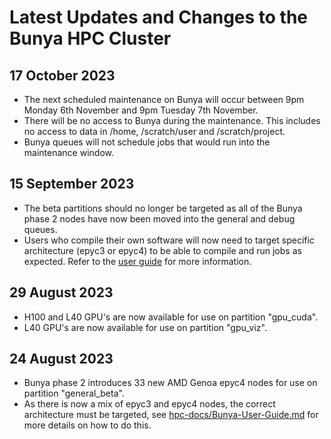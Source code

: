 # Latest Updates and Changes to the Bunya HPC Cluster

## 17 October 2023

* The next scheduled maintenance on Bunya will occur between 9pm Monday 6th November and 9pm Tuesday 7th November.
* There will be no access to Bunya during the maintenance. This includes no access to data in /home, /scratch/user and /scratch/project.
* Bunya queues will not schedule jobs that would run into the maintenance window.

## 15 September 2023

* The beta partitions should no longer be targeted as all of the Bunya phase 2 nodes have now been moved into the general and debug queues.
* Users who compile their own software will now need to target specific architecture (epyc3 or epyc4) to be able to compile and run jobs as expected. Refer to the [user guide](https://github.com/UQ-RCC/hpc-docs/blob/main/guides/Bunya-User-Guide.md) for more information.

## 29 August 2023

* H100 and L40 GPU's are now available for use on partition "gpu\_cuda".
* L40 GPU's are now available for use on partition "gpu\_viz".

## 24 August 2023

* Bunya phase 2 introduces 33 new AMD Genoa epyc4 nodes for use on partition "general\_beta".
* As there is now a mix of epyc3 and epyc4 nodes, the correct architecture must be targeted, see [hpc-docs/Bunya-User-Guide.md](https://github.com/UQ-RCC/hpc-docs/blob/main/guides/Bunya-User-Guide.md) for more details on how to do this. 
